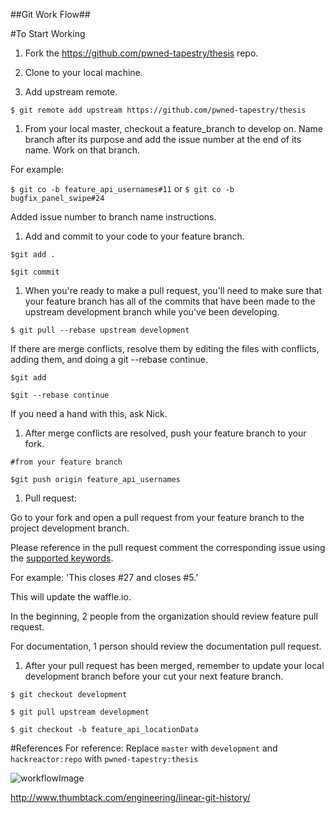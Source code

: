 ##Git Work Flow##

#To Start Working

1. Fork the https://github.com/pwned-tapestry/thesis repo.

1. Clone to your local machine.

1. Add upstream remote.

`$ git remote add upstream https://github.com/pwned-tapestry/thesis`

1. From your local master, checkout a feature_branch to develop on. Name branch after its purpose and add the issue number at the end of its name. Work on that branch.

For example: 

`$ git co -b feature_api_usernames#11`
or
`$ git co -b bugfix_panel_swipe#24`

Added issue number to branch name instructions.

1. Add and commit to your code to your feature branch.

`$git add .`

`$git commit `

1. When you're ready to make a pull request, you'll need to make sure that your feature branch has all of the commits that have been made to the upstream development branch while you've been developing.

`$ git pull --rebase upstream development`

If there are merge conflicts, resolve them by editing the files with conflicts, adding them, and doing a git --rebase continue.

`$git add `

`$git --rebase continue`

If you need a hand with this, ask Nick.

1. After merge conflicts are resolved, push your feature branch to your fork.

`#from your feature branch`

`$git push origin feature_api_usernames`

1. Pull request:

Go to your fork and open a pull request from your feature branch to the project development branch.

Please reference in the pull request comment the corresponding issue using the [supported keywords](https://help.github.com/articles/closing-issues-via-commit-messages/).

For example: 'This closes #27 and closes #5.'

This will update the waffle.io.

In the beginning, 2 people from the organization should review feature pull request.

For documentation, 1 person should review the documentation pull request.

1. After your pull request has been merged, remember to update your local development branch before your cut your next feature branch.

`$ git checkout development`

`$ git pull upstream development`

`$ git checkout -b feature_api_locationData`

#References
For reference:
Replace `master` with `development` and `hackreactor:repo` with `pwned-tapestry:thesis`

![workflowImage](http://i.imgur.com/p0e4tQK.png)

http://www.thumbtack.com/engineering/linear-git-history/
